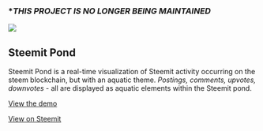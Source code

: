 ### **THIS PROJECT IS NO LONGER BEING MAINTAINED*

![](https://image.ibb.co/gtFwrd/steemitpond_preview.jpg)

Steemit Pond
------------

Steemit Pond is a real-time visualization of Steemit activity occurring on the steem blockchain, but with an aquatic theme. *Postings, comments, upvotes, downvotes* - all are displayed as aquatic elements within the Steemit pond.

[View the demo](https://bri.how/projects/steemitpond)

[View on Steemit](https://steemit.com/steemit/@mynameisbrian/steemit-pond-a-real-time-visualization-of-steemit-activity-with-a-twist)